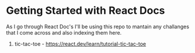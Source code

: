 # Getting Started with React Docs

As I go through React Doc's I'll be using this repo to mantain any challanges that I come across and also indexing them here.

1. tic-tac-toe - https://react.dev/learn/tutorial-tic-tac-toe

